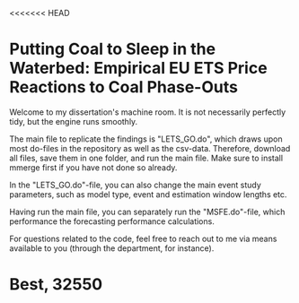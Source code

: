 <<<<<<< HEAD
# Putting Coal to Sleep in the Waterbed: Empirical EU ETS Price Reactions to Coal Phase-Outs
 
 Welcome to my dissertation's machine room. It is not necessarily perfectly tidy, but the engine runs smoothly. 
 
 The main file to replicate the findings is "LETS_GO.do", which draws upon most do-files in the repository as well as the csv-data. Therefore, download all files, save them in one folder, and run the main file. Make sure to install mmerge first if you have not done so already. 

 In the "LETS_GO.do"-file, you can also change the main event study parameters, such as model type, event and estimation window lengths etc. 

 Having run the main file, you can separately run the "MSFE.do"-file, which performance the forecasting performance calculations. 

 For questions related to the code, feel free to reach out to me via means available to you (through the department, for instance).

 Best,
 32550
=======